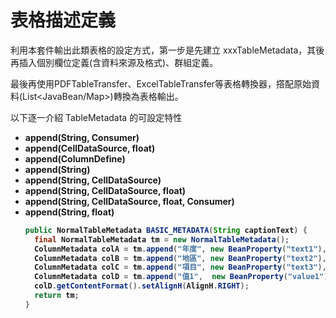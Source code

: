 # 表格描述定義


利用本套件輸出此類表格的設定方式，第一步是先建立 xxxTableMetadata，其後再插入個別欄位定義(含資料來源及格式)、群組定義。

最後再使用PDFTableTransfer、ExcelTableTransfer等表格轉換器，撘配原始資料(List<JavaBean/Map>)轉換為表格輸出。

以下逐一介紹 TableMetadata 的可設定特性

* **append\(String, Consumer<TABLE>\)**
* append(CellDataSource, float)
* append(ColumnDefine)
* append(String)
* append(String, CellDataSource)
* append(String, CellDataSource, float)
* append(String, CellDataSource, float, Consumer<C>)
* append(String, float)


``` java 
public NormalTableMetadata BASIC_METADATA(String captionText) {
  final NormalTableMetadata tm = new NormalTableMetadata();
  ColumnMetadata colA = tm.append("年度", new BeanProperty("text1"), 20);
  ColumnMetadata colB = tm.append("地區", new BeanProperty("text2"), 20);
  ColumnMetadata colC = tm.append("項目", new BeanProperty("text3"), 20);
  ColumnMetadata colD = tm.append("值1",  new BeanProperty("value1"), 20);
  colD.getContentFormat().setAlignH(AlignH.RIGHT);
  return tm;
}
```


